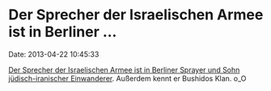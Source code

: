 Der Sprecher der Israelischen Armee ist in Berliner \...
========================================================

Date: 2013-04-22 10:45:33

[Der Sprecher der Israelischen Armee ist in Berliner Sprayer und Sohn
jüdisch-iranischer
Einwanderer](http://www.welt.de/vermischtes/article115458071/Bushido-ist-nicht-mehr-Herr-seines-Lebens.html).
Außerdem kennt er Bushidos Klan. o\_O
